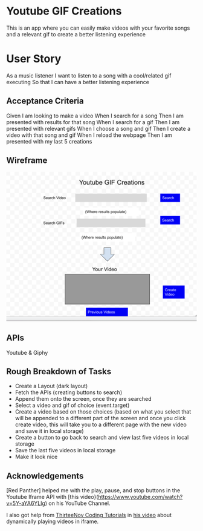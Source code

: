 # Youtube GIF Creations

This is an app where you can easily make videos with your favorite songs
and a relevant gif to create a better listening experience

# User Story

As a music listener
I want to listen to a song with a cool/related gif executing
So that I can have a better listening experience

## Acceptance Criteria

Given I am looking to make a video
When I search for a song
Then I am presented with results for that song
When I search for a gif
Then I am presented with relevant gifs
When I choose a song and gif
Then I create a video with that song and gif
When I reload the webpage
Then I am presented with my last 5 creations

## Wireframe

![Wireframe](./assets/images/screenshot.png)

## APIs

Youtube & Giphy

## Rough Breakdown of Tasks

- Create a Layout (dark layout)
- Fetch the APIs (creating buttons to search)
- Append them onto the screen, once they are searched
- Select a video and gif of choice (event.target)
- Create a video based on those choices (based on what you select that
will be appended to a different part of the screen and once you click
create video, this will take you to a different page with the new video
and save it in local storage)
- Create a button to go back to search and view last five videos in local storage
- Save the last five videos in local storage  
- Make it look nice

## Acknowledgements

[Red Panther] helped me with the play, pause, and stop buttons in the Youtube Iframe API with [this video}(https://www.youtube.com/watch?v=5Y-aYA6YLlg) on his YouTube Channel. 

I also got help from [ThirteeNov Coding Tutorials](https://www.youtube.com/@ThirteeNov) in [his video](https://www.youtube.com/watch?v=QkWOaqGn9Vg&t=183s) about dynamically playing videos in iframe. 